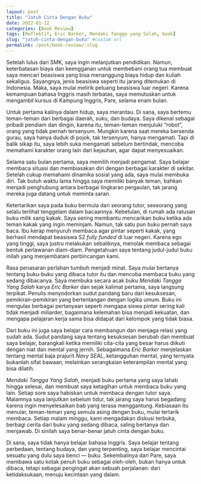 ```yaml
---
layout: post
title: "Jatuh Cinta Dengan Buku"
date: 2022-01-12
categories: [Book Review]
tags: [Reflektif, Eric Barker, Mendaki Tangga yang Salah, book]
slug: "jatuh-cinta-dengan-buku" #custum url
permalink: /post/book-review/:slug
---
```


Setelah lulus dari SMK, saya ingin melanjutkan pendidikan. Namun, keterbatasan biaya dan keengganan untuk membebani orang tua membuat saya mencari beasiswa yang bisa menanggung biaya hidup dan kuliah sekaligus. Sayangnya, jenis beasiswa seperti itu jarang ditemukan di Indonesia. Maka, saya mulai melirik peluang beasiswa luar negeri. Karena kemampuan bahasa Inggris masih terbatas, saya memutuskan untuk mengambil kursus di Kampung Inggris, Pare, selama enam bulan.

Untuk pertama kalinya dalam hidup, saya merantau. Di sana, saya bertemu teman-teman dari berbagai daerah, suku, dan budaya. Saya dikenal sebagai pribadi pendiam dan dingin, karena itu, teman-teman menjuluki “robot”, orang yang tidak pernah tersenyum.  Mungkin karena saat mereka bersenda gurau, saya hanya duduk di pojok, tak tersenyum, hanya mengamati. Tapi di balik sikap itu, saya lebih suka mengamati sebelum bertindak, mencoba memahami karakter orang lain dari kejauhan, agar dapat menyesuaikan.

Selama satu bulan pertama, saya memilih menjadi pengamat. Saya belajar membaca situasi dan membiasakan diri dengan berbagai karakter di sekitar. Setelah cukup memahami dinamika sosial yang ada, saya mulai membuka diri. Tak butuh waktu lama hingga saya memiliki banyak teman, bahkan menjadi penghubung antara berbagai lingkaran pergaulan, tak jarang mereka juga datang untuk meminta saran.

Ketertarikan saya pada buku bermula dari seorang tutor, seseorang yang selalu terlihat tenggelam dalam bacaannya. Kebetulan, di rumah ada ratusan buku milik sang kakak. Saya sering membantu mencarikan buku ketika ada teman kakak yang ingin meminjam. Namun, tak satu pun buku pernah saya baca. Ibu kerap menyuruh membaca agar pintar seperti kakak, yang berhasil mendapat beasiswa S2 *fully funded* di luar negeri. Karena ego yang tinggi, saya justru melakukan sebaliknya, menolak membaca sebagai bentuk perlawanan diam-diam. Pengetahuan saya tentang judul-judul buku inilah yang menjembatani perbincangan kami.

Rasa penasaran perlahan tumbuh menjadi minat. Saya mulai bertanya tentang buku-buku yang dibaca tutor itu dan mencoba membaca buku yang sedang dibacanya. Saya membuka secara acak buku *Mendaki Tangga Yang Salah* karya *Eric Barker* dan sejak kalimat pertama, saya langsung terpikat. Penulis menyodorkan sudut pandang baru dari kesuksesan, pemikiran-pemikiran yang bertentangan dengan logika umum. Buku ini mengulas berbagai pertanyaan seperti mengapa siswa pintar sering kali tidak menjadi miliarder, bagaimana kelemahan bisa menjadi kekuatan, dan mengapa pelajaran kerja sama bisa didapat dari kelompok yang tidak biasa.

Dari buku ini juga saya belajar cara membangun dan menjaga relasi yang sudah ada. Sudut pandang saya tentang kesuksesan berubah dan membuat saya belajar, barangkali ketika memiliki cita-cita yang besar harus diikuti dengan niat dan mental yang jernih. Sebagaimana *Eric Barker* menjelaskan tentang mental baja prajurit *Navy SEAL*, ketangguhan mental, yang ternyata bukanlah sifat bawaan, melainkan serangkaian keterampilan mental yang bisa dilatih.

*Mendaki Tangga Yang Salah*, menjadi buku pertama yang saya lahab hingga selesai, dan membuat saya ketagihan untuk membaca buku yang lain. Setiap sore saya habiskan untuk membaca dengan tutor saya. Malamnya saya lanjutkan sebelum tidur, tak jarang saya harus begadang karena ingin menyelesaikan bab yang terasa menggantung. Kebiasaan itu menular, teman-teman yang semula asing dengan buku, mulai tertarik membaca. Setiap malam minggu, kami mengadakan diskusi terbuka, berbagi cerita dari buku yang sedang dibaca, saling bertanya dan menjawab. Di sinilah saya benar-benar jatuh cinta dengan buku. 

Di sana, saya tidak hanya belajar bahasa Inggris. Saya belajar tentang perbedaan, tentang budaya, dan yang terpenting, saya belajar mencintai sesuatu yang dulu saya benci — buku. Sekembalinya dari Pare, saya membawa satu kotak penuh buku sebagai oleh-oleh, bukan hanya untuk dibaca, tetapi sebagai pengingat akan sebuah perjalanan: dari ketidaksukaan, menuju kecintaan yang dalam.
